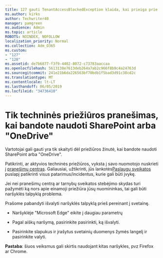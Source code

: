 ```yaml
---
title: 127 gauti TenantAccessBlockedException klaida, kai prieiga prie el. pašto?
ms.author: kirks
author: Techwriter40
manager: pamgreen
ms.audience: Admin
ms.topic: article
ROBOTS: NOINDEX, NOFOLLOW
localization_priority: Normal
ms.collection: Adm_O365
ms.custom:
- "127"
- "128"
ms.assetid: de7b6877-f3f9-4402-8072-c73783aaccaa
ms.openlocfilehash: 5613138e7613deb264a7ab2c966f8b9c4a24763d
ms.sourcegitcommit: 241e21b6da226563bf70bdb1f5bad3d91c38cd2c
ms.translationtype: MT
ms.contentlocale: lt-LT
ms.lasthandoff: 06/05/2019
ms.locfileid: "34736410"
---
```

# <a name="read-only-for-maintenance-message-when-attempting-to-use-sharepoint-or-onedrive"></a>Tik techninės priežiūros pranešimas, kai bandote naudoti SharePoint arba "OneDrive"

Vartotojai gali gauti yra tik skaityti dėl priežiūros žinutė, kai bandote naudoti SharePoint arba "OneDrive".

Patikrinti, ar aktyvios techninės priežiūros, vyksta į savo nuomotojo nuskrieti į [pranešimų centras](https://portal.office.com/adminportal/home#/MessageCenter). Galiausiai, užtikrinti, jūs lankotės[Paslaugų sveikatos](https://portal.office.com/adminportal/home#/servicehealth) puslapį patikrinti visus patarimus/incidentus, kurie gali būti įvykę.

Jei nei pranešimų centrą ar tarnybų sveikatos stebėjimo skydas turi pažymėti ką nors apie einamoji priežiūra jūsų nuomininkas, tai gali būti naršyklės talpyklą problema.

Prašome pabandyti išvalyti naršyklės talpyklą prieš pereinant į svetainę.

- Naršyklėje "Microsoft Edge" eikite į daugiau parametrų

- Pagal aiškų naršymą, pasirinkite pasirinkti, ką išvalyti.
- Pasirinkite slapukus ir įrašytus svetainių duomenys žymės langelį ir pasirinkite valyti.

**Pastaba**: šiuos veiksmus gali skirtis naudojant kitas naršykles, pvz Firefox ar Chrome.

